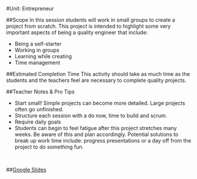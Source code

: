 #Unit: Entrepreneur

##Scope
In this session students will work in small groups to create a project from scratch. This project is intended to highlight some very important aspects of being a quality engineer that include:

* Being a self-starter
* Working in groups
* Learning while creating
* Time management

##Estimated Completion Time
This activity should take as much time as the students and the teachers feel are necessary to complete quality projects.  

##Teacher Notes & Pro Tips
* Start small! Simple projects can become more detailed. Large projects often go unfinished.
* Structure each session with a do now, time to build and scrum.
* Require daily goals
* Students can begin to feel fatigue after this project stretches many weeks. Be aware of this and plan accordingly. Potential solutions to break up work time include: progress presentations or a day off from the project to do something fun. 

<br>


##[Google Slides](https://docs.google.com/presentation/d/18uuEJoXbyOwuS4DDdgy-59FEepqsZEbJZhJWwxNR_4Q/edit?usp=sharing)






